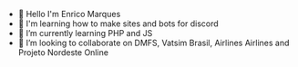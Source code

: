 - 👋 Hello I'm Enrico Marques
- 👀 I'm learning how to make sites and bots for discord
- 🌱 I’m currently learning PHP and JS
- 💞️ I’m looking to collaborate on DMFS, Vatsim Brasil, Airlines Airlines and Projeto Nordeste Online


<!---
Enrico1108/Enrico1108 is a ✨ special ✨ repository because its `README.md` (this file) appears on your GitHub profile.
You can click the Preview link to take a look at your changes.
--->
